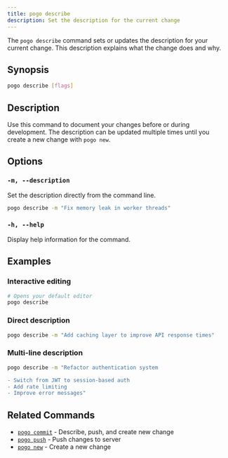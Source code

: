 ```yaml
---
title: pogo describe
description: Set the description for the current change
---
```


The `pogo describe` command sets or updates the description for your current change. This description explains what the change does and why.

## Synopsis

```bash
pogo describe [flags]
```

## Description

Use this command to document your changes before or during development. The description can be updated multiple times until you create a new change with `pogo new`.

## Options

### `-m, --description`
Set the description directly from the command line.

```bash
pogo describe -m "Fix memory leak in worker threads"
```

### `-h, --help`
Display help information for the command.

## Examples

### Interactive editing
```bash
# Opens your default editor
pogo describe
```

### Direct description
```bash
pogo describe -m "Add caching layer to improve API response times"
```

### Multi-line description
```bash
pogo describe -m "Refactor authentication system

- Switch from JWT to session-based auth
- Add rate limiting
- Improve error messages"
```

## Related Commands

- [`pogo commit`](/reference/commit) - Describe, push, and create new change
- [`pogo push`](/reference/push) - Push changes to server
- [`pogo new`](/reference/new) - Create a new change